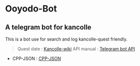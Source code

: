 Ooyodo-Bot
==========
A telegram bot for kancolle
---------------------------

This is a bot use for search and log kancolle-quest friendly.

> Quest date : [Kancolle-wiki](http://wikiwiki.jp/kancolle/)
> API manual : [Telegram bot API](https://core.telegram.org/bots/api)
- CPP-JSON   : [CPP-JSON](https://github.com/eteran/cpp-json)
